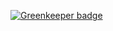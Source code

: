 
[![Greenkeeper badge](https://badges.greenkeeper.io/fisker/serve-directory-theme-octicons.svg)](https://greenkeeper.io/)
